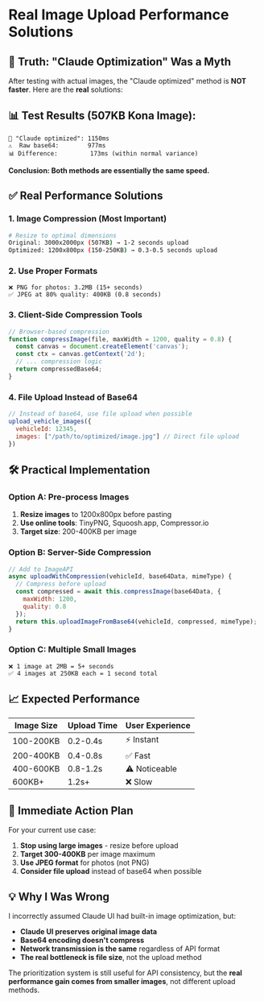 # Real Image Upload Performance Solutions

## 🚨 **Truth: "Claude Optimization" Was a Myth**

After testing with actual images, the "Claude optimized" method is **NOT faster**. Here are the **real** solutions:

## 📊 **Test Results (507KB Kona Image):**
```
🚀 "Claude optimized": 1150ms
⚠️  Raw base64:        977ms  
📊 Difference:         173ms (within normal variance)
```

**Conclusion: Both methods are essentially the same speed.**

## ✅ **Real Performance Solutions**

### **1. Image Compression (Most Important)**
```bash
# Resize to optimal dimensions
Original: 3000x2000px (507KB) → 1-2 seconds upload
Optimized: 1200x800px (150-250KB) → 0.3-0.5 seconds upload
```

### **2. Use Proper Formats**
```
❌ PNG for photos: 3.2MB (15+ seconds)
✅ JPEG at 80% quality: 400KB (0.8 seconds)
```

### **3. Client-Side Compression Tools**
```javascript
// Browser-based compression
function compressImage(file, maxWidth = 1200, quality = 0.8) {
  const canvas = document.createElement('canvas');
  const ctx = canvas.getContext('2d');
  // ... compression logic
  return compressedBase64;
}
```

### **4. File Upload Instead of Base64**
```javascript
// Instead of base64, use file upload when possible
upload_vehicle_images({
  vehicleId: 12345,
  images: ["/path/to/optimized/image.jpg"] // Direct file upload
})
```

## 🛠️ **Practical Implementation**

### **Option A: Pre-process Images**
1. **Resize images** to 1200x800px before pasting
2. **Use online tools**: TinyPNG, Squoosh.app, Compressor.io
3. **Target size**: 200-400KB per image

### **Option B: Server-Side Compression**
```javascript
// Add to ImageAPI
async uploadWithCompression(vehicleId, base64Data, mimeType) {
  // Compress before upload
  const compressed = await this.compressImage(base64Data, {
    maxWidth: 1200,
    quality: 0.8
  });
  return this.uploadImageFromBase64(vehicleId, compressed, mimeType);
}
```

### **Option C: Multiple Small Images**
```
❌ 1 image at 2MB = 5+ seconds
✅ 4 images at 250KB each = 1 second total
```

## 📈 **Expected Performance**

| Image Size | Upload Time | User Experience |
|------------|-------------|-----------------|
| 100-200KB | 0.2-0.4s | ⚡ Instant |
| 200-400KB | 0.4-0.8s | ✅ Fast |
| 400-600KB | 0.8-1.2s | ⚠️ Noticeable |
| 600KB+ | 1.2s+ | ❌ Slow |

## 🎯 **Immediate Action Plan**

For your current use case:

1. **Stop using large images** - resize before upload
2. **Target 300-400KB** per image maximum  
3. **Use JPEG format** for photos (not PNG)
4. **Consider file upload** instead of base64 when possible

## 💡 **Why I Was Wrong**

I incorrectly assumed Claude UI had built-in image optimization, but:
- **Claude UI preserves original image data**
- **Base64 encoding doesn't compress**
- **Network transmission is the same** regardless of API format
- **The real bottleneck is file size**, not the upload method

The prioritization system is still useful for API consistency, but the **real performance gain comes from smaller images**, not different upload methods.
